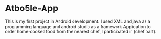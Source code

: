 # Atbo5le-App
This is my first project in Android development. I used XML and java as a programming language and android studio as a framework
Application to order home-cooked food from 
the nearest chef, I participated in (chef part).
